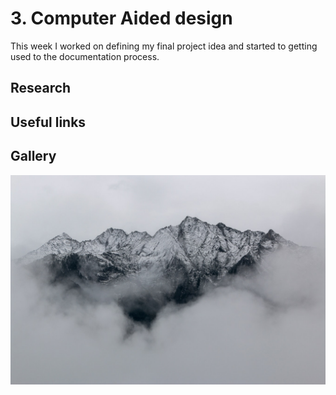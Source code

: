 # 3. Computer Aided design

This week I worked on defining my final project idea and started to getting used to the documentation process.

## Research

## Useful links


## Gallery

![](../images/sample-photo.jpg)
